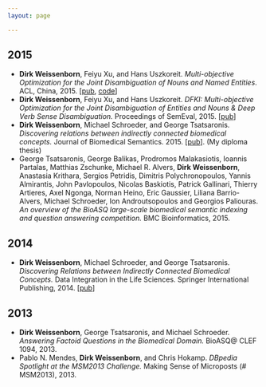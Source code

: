 ```yaml
---
layout: page

---
```


2015
----

* **Dirk Weissenborn**, Feiyu Xu, and Hans Uszkoreit. *Multi-objective Optimization for the Joint Disambiguation of Nouns and Named Entities*.
ACL, China, 2015. [[pub](http://www.dfki.de/lt/publication_show.php?id=7736), [code](https://bitbucket.org/dfki-lt-re-group/mood)]
* **Dirk Weissenborn**, Feiyu Xu, and Hans Uszkoreit. *DFKI: Multi-objective Optimization for the Joint Disambiguation of Entities and Nouns & Deep Verb Sense Disambiguation.*
Proceedings of SemEval, 2015. [[pub](http://www.dfki.de/lt/publication_show.php?id=7737)]
* **Dirk Weissenborn**, Michael Schroeder, and George Tsatsaronis. *Discovering relations between indirectly connected biomedical concepts.* Journal of Biomedical Semantics. 2015. [[pub](http://www.ncbi.nlm.nih.gov/pmc/articles/PMC4492092/)]. (My diploma thesis)
* George Tsatsaronis, George Balikas, Prodromos Malakasiotis, Ioannis Partalas, Matthias Zschunke, Michael R. Alvers, **Dirk Weissenborn**, Anastasia Krithara, Sergios Petridis, Dimitris Polychronopoulos, Yannis Almirantis, John Pavlopoulos, Nicolas Baskiotis, Patrick Gallinari, Thierry Artieres, Axel Ngonga, Norman Heino, Eric Gaussier, Liliana Barrio-Alvers, Michael Schroeder, Ion Androutsopoulos and Georgios Paliouras. *An overview of the BioASQ large-scale biomedical semantic indexing and question answering competition.* BMC Bioinformatics, 2015.

2014
----

* **Dirk Weissenborn**, Michael Schroeder, and George Tsatsaronis. *Discovering Relations between Indirectly Connected Biomedical Concepts.* Data Integration in the Life Sciences. Springer International Publishing, 2014. [[pub](https://www.researchgate.net/publication/261398124_Discovering_Relations_between_Indirectly_Connected_Biomedical_Concepts)]

2013
----

* **Dirk Weissenborn**, George Tsatsaronis, and Michael Schroeder. *Answering Factoid Questions in the Biomedical Domain.* BioASQ@ CLEF 1094, 2013.
* Pablo N. Mendes, **Dirk Weissenborn**, and Chris Hokamp. *DBpedia Spotlight at the MSM2013 Challenge.* Making Sense of Microposts (# MSM2013), 2013.
